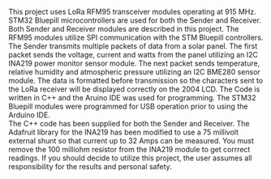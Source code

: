 This project uses LoRa RFM95 transceiver modules operating at 915 MHz. STM32 Bluepill microcontrollers are used for both the Sender and Receiver.  Both Sender and Receiver modules are described in this project. The RFM95 modules utilize SPI communication with the STM Bluepill controllers.
The Sender transmits multiple packets of data from a solar panel.  The first packet sends the voltage, current and watts from the panel utilizing an I2C INA219 power monitor sensor module.  The next packet sends temperature, relative humidity and atmospheric pressure utilizing an I2C BME280 sensor module.  The data is formatted before transmission so the characters sent to the LoRa receiver will be displayed correctly on the 2004 LCD. The Code is written in C++ and the Aruino IDE was used for programming.  The STM32 Bluepill modules were programmed for USB operation prior to using the Arduino IDE.  
The C++ code has been supplied for both the Sender and Receiver.  The Adafruit library for the INA219 has been modified to use a 75 millivolt external shunt so that current up to 32 Amps can be measured.  You must remove the 100 milliohm resistor from the INA219 module to get corrrect readings.
If you should decide to utilize this project, the user assumes all responsibility for the results and personal safety.
